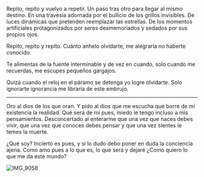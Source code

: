 Repito, repito y vuelvo a repetir.
Un paso tras otro para llegar al mismo destino. 
En una travesía adornada por el bullicio de los grillos invisibles. 
De luces dinámicas que pretenden reemplazar las estrellas.
De los momentos artificiales protagonizados por seres desmemoriados y sedados por sus propios ojos. 

Repito, repito y repito.
Cuánto anhelo olvidarte, me alegraría no haberte conocido. 

Te alimentas de la fuente interminable y de vez en cuando, solo cuando me recuerdas, me escupes pequeños gargajos.  

Quizá cuando el reloj en el páramo se detenga yo logre olvidarte. Solo ignorarte ignorancia me libraría de este embrujo.

---

Oro al dios de los que oran. Y pido al dios que me escucha que borre de mi existencia la realidad. Qué será de mí pues, miedo le tengo incluso a mis pensamientos. Desconcertado al enterarme que una vez que naces debes vivir, que una vez que conoces debes pensar y que una vez sientes le temes la muerte. 

¿Qué soy? Incierto es pues, y si lo dudo debo poner en duda la conciencia ajena. Como amo pues a lo que es, lo que será y dejaré ¿Como quiero lo que me da este mundo?

![IMG_9058](https://github.com/chamale-rac/chamale-rac/assets/63200593/697a564b-6de0-4fd7-be34-e149e9f87fa7)
